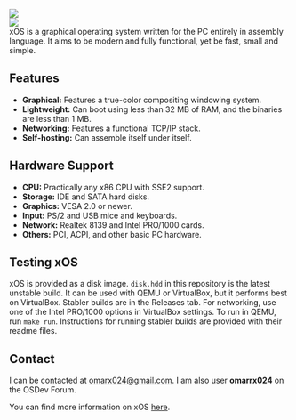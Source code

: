 ![](https://s11.postimg.org/a0wkezumr/Virtual_Box_x_OS_21_06_2017_19_56_32.png)  
![](https://s12.postimg.org/5g8yqjot9/xos_network.png)  
xOS is a graphical operating system written for the PC entirely in assembly language. It aims to be modern and fully functional, yet be fast, small and simple.  

## Features
* **Graphical:** Features a true-color compositing windowing system.
* **Lightweight:** Can boot using less than 32 MB of RAM, and the binaries are less than 1 MB.
* **Networking:** Features a functional TCP/IP stack.
* **Self-hosting:** Can assemble itself under itself.

## Hardware Support
* **CPU:** Practically any x86 CPU with SSE2 support.
* **Storage:** IDE and SATA hard disks.
* **Graphics:** VESA 2.0 or newer.
* **Input:** PS/2 and USB mice and keyboards.
* **Network:** Realtek 8139 and Intel PRO/1000 cards.
* **Others:** PCI, ACPI, and other basic PC hardware.

## Testing xOS
xOS is provided as a disk image. `disk.hdd` in this repository is the latest unstable build. It can be used with QEMU or VirtualBox, but it performs best on VirtualBox. Stabler builds are in the Releases tab. For networking, use one of the Intel PRO/1000 options in VirtualBox settings. To run in QEMU, run `make run`. Instructions for running stabler builds are provided with their readme files.  

## Contact
I can be contacted at omarx024@gmail.com. I am also user **omarrx024** on the OSDev Forum.  

You can find more information on xOS [here](https://omarrx024.github.io/).

